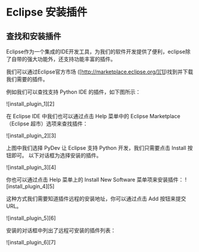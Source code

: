 # Eclipse 安装插件

## 查找和安装插件

Eclipse作为一个集成的IDE开发工具，为我们的软件开发提供了便利，eclipse除了自带的强大功能外，还支持功能丰富的插件。

我们可以通过Eclipse官方市场 ([http://marketplace.eclipse.org/][1])找到并下载我们需要的插件。

例如我们可以查找支持 Python IDE 的插件，如下图所示：

![install_plugin_1][2]

在 Eclipse IDE 中我们也可以通过点击 Help 菜单中的 Eclipse Marketplace（Eclipse 超市）选项来查找插件：

![install_plugin_2][3]

上图中我们选择 PyDev 让 Eclipse 支持 Python 开发，我们只需要点击 Install 按钮即可。 以下对话框为选择安装的插件。

![install_plugin_3][4]

你也可以通过点击 Help 菜单上的 Install New Software 菜单项来安装插件： ![install_plugin_4][5]

这种方式我们需要知道插件远程的安装地址，你可以通过点击 Add 按钮来提交 URL。

![install_plugin_5][6]

安装的对话框中列出了远程可安装的插件列表：

![install_plugin_6][7]